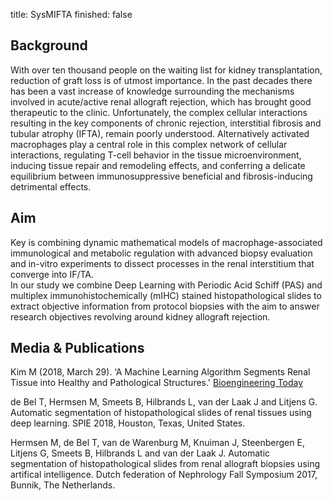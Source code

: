 title: SysMIFTA
finished: false

## Background

With over ten thousand people on the waiting list for kidney transplantation, reduction of graft loss is of utmost importance. In the past decades there has been a vast increase of knowledge surrounding the mechanisms involved in acute/active renal allograft rejection, which has brought good therapeutic to the clinic. Unfortunately, the  complex cellular interactions resulting in the key components of chronic rejection, interstitial fibrosis and tubular atrophy (IFTA), remain poorly understood. Alternatively activated macrophages play a central role in this complex network of cellular interactions, regulating T-cell behavior in the tissue microenvironment, inducing tissue repair and remodeling effects, and conferring a delicate equilibrium between immunosuppressive beneficial and fibrosis-inducing detrimental effects.

## Aim 

Key is combining dynamic mathematical models of macrophage-associated immunological and metabolic regulation with advanced biopsy evaluation and in-vitro experiments to dissect processes in the renal interstitium that converge into IF/TA.  
In our study we combine  Deep Learning with Periodic Acid Schiff (PAS) and multiplex immunohistochemically (mIHC) stained histopathological slides to extract objective information from protocol biopsies with the aim to answer research objectives revolving around kidney allograft rejection.

## Media & Publications

Kim M (2018, March 29). ‘A Machine Learning Algorithm Segments Renal Tissue into Healthy and Pathological Structures.' [Bioengineering Today]( https://bioengineeringtoday.org/emerging-tech/machine-learning-algorithm-segments-renal-tissue-healthy-and-pathological-structures)

de Bel T, Hermsen M, Smeets B, Hilbrands L, van der Laak J and Litjens G. Automatic segmentation of histopathological slides of renal tissues using deep learning. SPIE 2018, Houston, Texas, United States.

Hermsen M, de Bel T, van de Warenburg M, Knuiman J, Steenbergen E, Litjens G, Smeets B, Hilbrands L and van der Laak J. Automatic segmentation of histopathological slides from renal allograft biopsies using artifical intelligence. Dutch federation of Nephrology Fall Symposium 2017, Bunnik, The Netherlands. 
